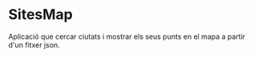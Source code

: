 # SitesMap

Aplicació que cercar ciutats i mostrar els seus punts en el mapa a partir d'un fitxer json.
